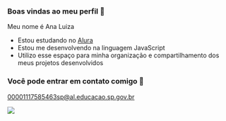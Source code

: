 ### Boas vindas ao meu perfil 💙

Meu nome é Ana Luiza

- Estou estudando no [Alura](https:\\www.alura.com.br)
- Estou me desenvolvendo na linguagem JavaScript
- Utilizo esse espaço para minha organização e compartilhamento dos meus projetos desenvolvidos

 ### Você pode entrar em contato comigo 📧

 00001117585463sp@al.educacao.sp.gov.br
 

![](https://media1.tenor.com/m/xXKLLI9Hc5YAAAAC/bts-bangtan-boys.gif)  

